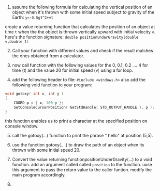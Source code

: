 1. assume the following formula for calculating the vertical position of an object when it's thrown with some initial speed subject to gravity of the Earth:
`y=-0.5gt^2+vt`

create a value returning function that calculates the position of an object at time `t` when the the object is thrown vertically upward with initial velocity `v`. here's the function signature: `double positionUnderGravity(double v,double t)`

2. Call your function with different values and check if the result matches the ones obtained from a calculator.

3. now call function with the following values for the 0, 0.1, 0.2 .... 4 for time (t) and the value 20 for initial speed (v) using a for loop. 

4. add the following header to file:
`#include <windows.h>`
also add the following void function to your program:
```cpp
void gotoxy( int x, int y )
{
    COORD p = { x, 100-y };
    SetConsoleCursorPosition( GetStdHandle( STD_OUTPUT_HANDLE ), p );
}
```
this function enables us to print a character at the specified position on console window.

5. call the gotoxy(...) function to print the phrase " hello" at position (5,5). 

6. use the function gotoxy(....)  to draw the path of an object when its thrown with some initial speed 20. 

7. Convert the value returning functionpositionUnderGravity(...) to a void function.  add an argument called called `position` to the function. uuse this argument to pass the return value to the caller funtion. modify the main program accordingly.
8. 



